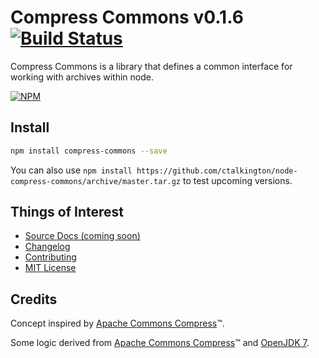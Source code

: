 # Compress Commons v0.1.6 [![Build Status](https://travis-ci.org/ctalkington/node-compress-commons.svg?branch=master)](https://travis-ci.org/ctalkington/node-compress-commons)

Compress Commons is a library that defines a common interface for working with archives within node.

[![NPM](https://nodei.co/npm/compress-commons.png)](https://nodei.co/npm/compress-commons/)

## Install

```bash
npm install compress-commons --save
```

You can also use `npm install https://github.com/ctalkington/node-compress-commons/archive/master.tar.gz` to test upcoming versions.

## Things of Interest

- [Source Docs (coming soon)](https://docsrc.com/compress-commons/)
- [Changelog](https://github.com/ctalkington/node-compress-commons/releases)
- [Contributing](https://github.com/ctalkington/node-compress-commons/blob/master/CONTRIBUTING.md)
- [MIT License](https://github.com/ctalkington/node-compress-commons/blob/master/LICENSE-MIT)

## Credits

Concept inspired by [Apache Commons Compress](http://commons.apache.org/proper/commons-compress/)&trade;.

Some logic derived from [Apache Commons Compress](http://commons.apache.org/proper/commons-compress/)&trade; and [OpenJDK 7](http://openjdk.java.net/).